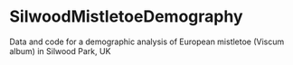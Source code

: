 # SilwoodMistletoeDemography
Data and code for a demographic analysis of European mistletoe (Viscum album) in Silwood Park, UK
